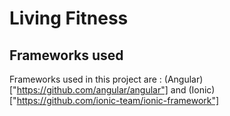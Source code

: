 # Living Fitness

## Frameworks used

Frameworks used in this project are : (Angular)["https://github.com/angular/angular"] and (Ionic)["https://github.com/ionic-team/ionic-framework"]
